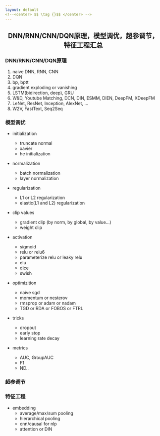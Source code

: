 ```yaml
---
layout: default
<!--<center> $$ \tag {}$$ </center> -->
---
```


## <center> DNN/RNN/CNN/DQN原理，模型调优，超参调节，特征工程汇总 </center>

### DNN/RNN/CNN/DQN原理
1. naive DNN, RNN, CNN
2. DQN
3. bp, bptt
4. gradient exploding or vanishing
5. LSTM(bidirection, deep), GRU
6. W&D, Youtube Matching, DCN, DIN, ESMM, DIEN, DeepFM, XDeepFM
7. LeNet, ResNet, Inception, AlexNet, ...
8. W2V, FastText, Seq2Seq


### 模型调优
- initialization
	- truncate normal
	- xavier
	- he initialization

- normalization
	- batch normalization
	- layer normalization

- regularization
	- L1 or L2 regularization
	- elastic(L1 and L2) regularization

- clip values
	- gradient clip (by norm, by global, by value...)
	- weight clip

- activation
	- sigmoid
	- relu or relu6
	- parameterize relu or leaky relu
	- elu
	- dice
	- swish

- optimizition
	- naive sgd
	- momentum or nesterov
	- rmsprop or adam or nadam
	- TGD or RDA or FOBOS or FTRL

- tricks
	- dropout
	- early stop
	- learning rate decay

- metrics
	- AUC, GroupAUC
	- F1 
	- ND..

### 超参调节

### 特征工程
- embedding
	- average/max/sum pooling
	- hierarchical pooling
	- cnn/causal for nlp
	- attention or DIN
